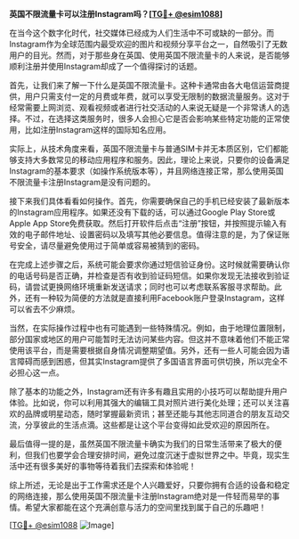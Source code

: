 **英国不限流量卡可以注册Instagram吗？[[TG💪+ @esim1088](https://t.me/s/esim1088)]**

在当今这个数字化时代，社交媒体已经成为人们生活中不可或缺的一部分。而Instagram作为全球范围内最受欢迎的图片和视频分享平台之一，自然吸引了无数用户的目光。然而，对于那些身在英国、使用英国不限流量卡的人来说，是否能够顺利注册并使用Instagram却成了一个值得探讨的话题。

首先，让我们来了解一下什么是英国不限流量卡。这种卡通常由各大电信运营商提供，用户只需支付一定的月费或年费，就可以享受无限制的数据流量服务。这对于经常需要上网浏览、观看视频或者进行社交活动的人来说无疑是一个非常诱人的选择。不过，在选择这类服务时，很多人会担心它是否会影响某些特定功能的正常使用，比如注册Instagram这样的国际知名应用。

实际上，从技术角度来看，英国不限流量卡与普通SIM卡并无本质区别，它们都能够支持大多数常见的移动应用程序和服务。因此，理论上来说，只要你的设备满足Instagram的基本要求（如操作系统版本等），并且网络连接正常，那么使用英国不限流量卡注册Instagram是没有问题的。

接下来我们具体看看如何操作。首先，你需要确保自己的手机已经安装了最新版本的Instagram应用程序。如果还没有下载的话，可以通过Google Play Store或Apple App Store免费获取。然后打开软件后点击“注册”按钮，并按照提示输入有效的电子邮件地址、设置密码以及填写其他必要信息。值得注意的是，为了保证账号安全，请尽量避免使用过于简单或容易被猜到的密码。

在完成上述步骤之后，系统可能会要求你通过短信验证身份。这时候就需要确认你的电话号码是否正确，并检查是否有收到验证码短信。如果你发现无法接收到验证码，请尝试更换网络环境重新发送请求；同时也可以考虑联系客服寻求帮助。此外，还有一种较为简便的方法就是直接利用Facebook账户登录Instagram，这样可以省去不少麻烦。

当然，在实际操作过程中也有可能遇到一些特殊情况。例如，由于地理位置限制，部分国家或地区的用户可能暂时无法访问某些内容。但这并不意味着他们不能正常使用该平台，而是需要根据自身情况调整期望值。另外，还有一些人可能会因为语言障碍而感到困惑，但其实Instagram提供了多国语言界面可供切换，所以完全不必担心这一点。

除了基本的功能之外，Instagram还有许多有趣且实用的小技巧可以帮助提升用户体验。比如说，你可以利用其强大的编辑工具对照片进行美化处理；还可以关注喜欢的品牌或明星动态，随时掌握最新资讯；甚至还能与其他志同道合的朋友互动交流，分享彼此的生活点滴。这些都是让这个平台变得如此受欢迎的原因所在。

最后值得一提的是，虽然英国不限流量卡确实为我们的日常生活带来了极大的便利，但我们也要学会合理安排时间，避免过度沉迷于虚拟世界之中。毕竟，现实生活中还有很多美好的事物等待着我们去探索和体验呢！

综上所述，无论是出于工作需求还是个人兴趣爱好，只要你拥有合适的设备和稳定的网络连接，那么使用英国不限流量卡注册Instagram绝对是一件轻而易举的事情。希望大家都能在这个充满创意与活力的空间里找到属于自己的乐趣吧！

[[TG💪+ @esim1088](https://t.me/s/esim1088) ![Image](https://i.postimg.cc/4NQfJmqS/Snipaste-2025-05-13-00-14-12.png)]